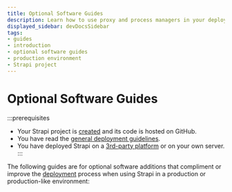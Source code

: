 ```yaml
---
title: Optional Software Guides
description: Learn how to use proxy and process managers in your deployed Strapi application .
displayed_sidebar: devDocsSidebar
tags:
- guides
- introduction
- optional software guides
- production environment
- Strapi project
---
```

# Optional Software Guides

:::prerequisites
* Your Strapi project is [created](/dev-docs/installation) and its code is hosted on GitHub.
* You have read the [general deployment guidelines](/dev-docs/deployment#general-guidelines).
* You have deployed Strapi on a [3rd-party platform](/dev-docs/deployment/hosting-guides) or on your own server.
:::

The following guides are for optional software additions that compliment or improve the [deployment](/dev-docs/deployment) process when using Strapi in a production or production-like environment:

<CustomDocCardsWrapper>
<CustomDocCard title="Caddy Proxying" description="Use a proxy application like Caddy to secure your Strapi project." link="/dev-docs/deployment/caddy-proxy" />
<CustomDocCard title="HAProxy Proxying" description="Use a proxy application like HAProxy to secure your Strapi project." link="/dev-docs/deployment/haproxy-proxy" />
<CustomDocCard title="NGinx Proxying" description="Use a proxy application like Nginx to secure your Strapi project." link="/dev-docs/deployment/nginx-proxy" />
<CustomDocCard title="PM2 Process Manager" description="Install and start a Strapi application using a process manager." link="/dev-docs/deployment/process-manager" />
</CustomDocCardsWrapper>
